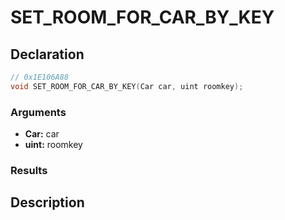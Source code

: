 # SET_ROOM_FOR_CAR_BY_KEY

## Declaration
```cpp
// 0x1E106A88
void SET_ROOM_FOR_CAR_BY_KEY(Car car, uint roomkey);
```

### Arguments
- **Car:** car
- **uint:** roomkey

### Results

## Description
